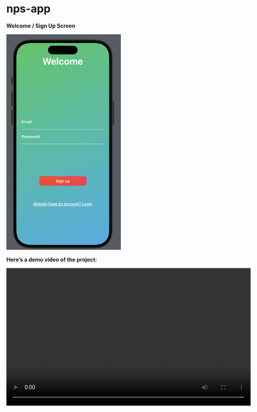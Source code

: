# nps-app

**Welcome / Sign Up Screen**

<img src="welcomescreen.png" alt="Welcome / Sign Up Screen" width="300"/>

**Here’s a demo video of the project:**

<video width="640" height="360" controls>
  <source src="demo.mov" type="video/quicktime">
  Your browser does not support the video tag.
</video>